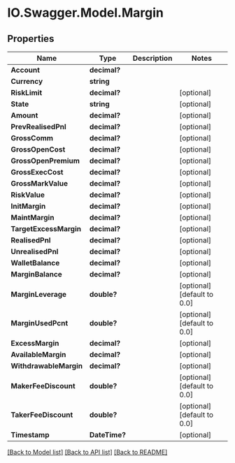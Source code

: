 # IO.Swagger.Model.Margin
## Properties

Name | Type | Description | Notes
------------ | ------------- | ------------- | -------------
**Account** | **decimal?** |  | 
**Currency** | **string** |  | 
**RiskLimit** | **decimal?** |  | [optional] 
**State** | **string** |  | [optional] 
**Amount** | **decimal?** |  | [optional] 
**PrevRealisedPnl** | **decimal?** |  | [optional] 
**GrossComm** | **decimal?** |  | [optional] 
**GrossOpenCost** | **decimal?** |  | [optional] 
**GrossOpenPremium** | **decimal?** |  | [optional] 
**GrossExecCost** | **decimal?** |  | [optional] 
**GrossMarkValue** | **decimal?** |  | [optional] 
**RiskValue** | **decimal?** |  | [optional] 
**InitMargin** | **decimal?** |  | [optional] 
**MaintMargin** | **decimal?** |  | [optional] 
**TargetExcessMargin** | **decimal?** |  | [optional] 
**RealisedPnl** | **decimal?** |  | [optional] 
**UnrealisedPnl** | **decimal?** |  | [optional] 
**WalletBalance** | **decimal?** |  | [optional] 
**MarginBalance** | **decimal?** |  | [optional] 
**MarginLeverage** | **double?** |  | [optional] [default to 0.0]
**MarginUsedPcnt** | **double?** |  | [optional] [default to 0.0]
**ExcessMargin** | **decimal?** |  | [optional] 
**AvailableMargin** | **decimal?** |  | [optional] 
**WithdrawableMargin** | **decimal?** |  | [optional] 
**MakerFeeDiscount** | **double?** |  | [optional] [default to 0.0]
**TakerFeeDiscount** | **double?** |  | [optional] [default to 0.0]
**Timestamp** | **DateTime?** |  | [optional] 

[[Back to Model list]](../README.md#documentation-for-models) [[Back to API list]](../README.md#documentation-for-api-endpoints) [[Back to README]](../README.md)

